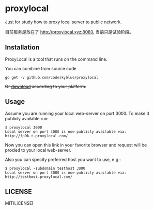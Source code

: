 # proxylocal

Just for study how to proxy local server to public network.

目前服务是放在了 <http://proxylocal.xyz:8080>, 当前只是试验阶段。

## Installation

ProxyLocal is a tool that runs on the command line.

You can combine from source code

```
go get -v github.com/codeskyblue/proxylocal
```

<del>Or [download](https://github.com/codeskyblue/proxylocal/releases) according to your platform.</del>

## Usage

Assume you are running your local web-server on port 3000. To make it publicly available run:

```
$ proxylocal 3000
Local server on port 3000 is now publicly available via:
http://fp9k.t.proxylocal.com/
```

Now you can open this link in your favorite browser and request will be proxied to your local web-server.

Also you can specify preferred host you want to use, e.g.:

```
$ proxylocal -subdomain testhost 3000
Local server on port 3000 is now publicly available via:
http://testhost.proxylocal.com/
```

## LICENSE
MIT(LICENSE)
